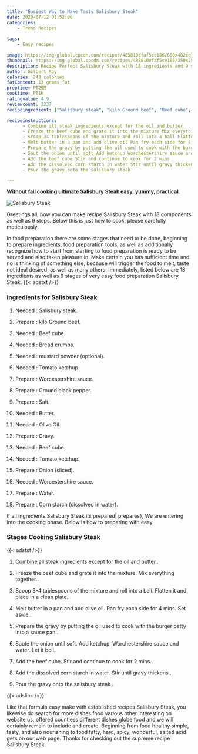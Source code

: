 ```yaml
---
title: "Easiest Way to Make Tasty Salisbury Steak"
date: 2020-07-12 01:52:00
categories:
    - Trend Recipes
    
tags:
    - Easy recipes

image: https://img-global.cpcdn.com/recipes/485810efaf5ce186/680x482cq70/salisbury-steak-recipe-main-photo.jpg
thumbnail: https://img-global.cpcdn.com/recipes/485810efaf5ce186/350x250cq70/salisbury-steak-recipe-main-photo.jpg
description: Recipe Perfect Salisbury Steak with 18 ingredients and 9 stages of easy cooking.
author: Gilbert Roy
calories: 243 calories
fatContent: 13 grams fat
preptime: PT29M
cooktime: PT1H
ratingvalue: 4.9
reviewcount: 2237
recipeingredient: ["Salisbury steak", "kilo Ground beef", "Beef cube", "Bread crumbs", "mustard powder optional", "Tomato ketchup", "Worcestershire sauce", "Ground black pepper", "Salt", "Butter", "Olive Oil", "Gravy", "Beef cube", "Tomato ketchup", "Onion sliced", "Worcestershire sauce", "Water", "Corn starch dissolved in water"]

recipeinstructions: 
      - Combine all steak ingredients except for the oil and butter 
      - Freeze the beef cube and grate it into the mixture Mix everything together 
      - Scoop 34 tablespoons of the mixture and roll into a ball Flatten it and place in a clean plate 
      - Melt butter in a pan and add olive oil Pan fry each side for 4 mins Set aside 
      - Prepare the gravy by putting the oil used to cook with the burger patty into a sauce pan 
      - Saut the onion until soft Add ketchup Worchestershire sauce and water Let it boil 
      - Add the beef cube Stir and continue to cook for 2 mins 
      - Add the dissolved corn starch in water Stir until gravy thickens 
      - Pour the gravy onto the salisbury steak

---
```




**Without fail cooking ultimate Salisbury Steak easy, yummy, practical**. 


![Salisbury Steak](https://img-global.cpcdn.com/recipes/485810efaf5ce186/680x482cq70/salisbury-steak-recipe-main-photo.jpg "Salisbury Steak")




Greetings all, now you can make recipe Salisbury Steak with 18 components as well as 9 steps. Below this is just how to cook, please carefully meticulously.

In food preparation there are some stages that need to be done, beginning to prepare ingredients, food preparation tools, as well as additionally recognize how to start from starting to food preparation is ready to be served and also taken pleasure in. Make certain you has sufficient time and no is thinking of something else, because will trigger the food to melt, taste not ideal desired, as well as many others. Immediately, listed below are 18 ingredients as well as 9 stages of very easy food preparation Salisbury Steak.
{{< adstxt />}}

### Ingredients for Salisbury Steak


1. Needed  : Salisbury steak.

1. Prepare  : kilo Ground beef.

1. Needed  : Beef cube.

1. Needed  : Bread crumbs.

1. Needed  : mustard powder (optional).

1. Needed  : Tomato ketchup.

1. Prepare  : Worcestershire sauce.

1. Prepare  : Ground black pepper.

1. Prepare  : Salt.

1. Needed  : Butter.

1. Needed  : Olive Oil.

1. Prepare  : Gravy.

1. Needed  : Beef cube.

1. Needed  : Tomato ketchup.

1. Prepare  : Onion (sliced).

1. Needed  : Worcestershire sauce.

1. Prepare  : Water.

1. Prepare  : Corn starch (dissolved in water).



If all ingredients Salisbury Steak its prepared| prepares}, We are entering into the cooking phase. Below is how to preparing with easy.

### Stages Cooking Salisbury Steak

{{< adstxt />}}


1. Combine all steak ingredients except for the oil and butter..



1. Freeze the beef cube and grate it into the mixture. Mix everything together..



1. Scoop 3-4 tablespoons of the mixture and roll into a ball. Flatten it and place in a clean plate..



1. Melt butter in a pan and add olive oil. Pan fry each side for 4 mins. Set aside..



1. Prepare the gravy by putting the oil used to cook with the burger patty into a sauce pan..



1. Sauté the onion until soft. Add ketchup, Worchestershire sauce and water. Let it boil..



1. Add the beef cube. Stir and continue to cook for 2 mins..



1. Add the dissolved corn starch in water. Stir until gravy thickens..



1. Pour the gravy onto the salisbury steak..





{{< adslink />}}

Like that formula easy make with established recipes Salisbury Steak, you likewise do search for more dishes food various other interesting on website us, offered countless different dishes globe food and we will certainly remain to include and create. Beginning from food healthy simple, tasty, and also nourishing to food fatty, hard, spicy, wonderful, salted acid gets on our web page. Thanks for checking out the supreme recipe Salisbury Steak.

